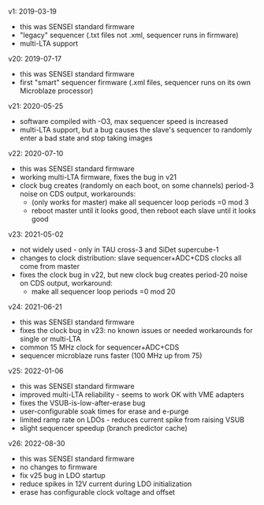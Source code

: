 v1: 2019-03-19
* this was SENSEI standard firmware
* "legacy" sequencer (.txt files not .xml, sequencer runs in firmware)
* multi-LTA support

v20: 2019-07-17
* this was SENSEI standard firmware
* first "smart" sequencer firmware (.xml files, sequencer runs on its own Microblaze processor)

v21: 2020-05-25
* software compiled with -O3, max sequencer speed is increased
* multi-LTA support, but a bug causes the slave's sequencer to randomly enter a bad state and stop taking images

v22: 2020-07-10
* this was SENSEI standard firmware
* working multi-LTA firmware, fixes the bug in v21
* clock bug creates (randomly on each boot, on some channels) period-3 noise on CDS output, workarounds:
  * (only works for master) make all sequencer loop periods =0 mod 3 
  * reboot master until it looks good, then reboot each slave until it looks good

v23: 2021-05-02
* not widely used - only in TAU cross-3 and SiDet supercube-1
* changes to clock distribution: slave sequencer+ADC+CDS clocks all come from master
* fixes the clock bug in v22, but new clock bug creates period-20 noise on CDS output, workaround:
  * make all sequencer loop periods =0 mod 20

v24: 2021-06-21
* this was SENSEI standard firmware
* fixes the clock bug in v23: no known issues or needed workarounds for single or multi-LTA
* common 15 MHz clock for sequencer+ADC+CDS
* sequencer microblaze runs faster (100 MHz up from 75)

v25: 2022-01-06
* this was SENSEI standard firmware
* improved multi-LTA reliability - seems to work OK with VME adapters
* fixes the VSUB-is-low-after-erase bug
* user-configurable soak times for erase and e-purge
* limited ramp rate on LDOs - reduces current spike from raising VSUB
* slight sequencer speedup (branch predictor cache)

v26: 2022-08-30
* this was SENSEI standard firmware
* no changes to firmware
* fix v25 bug in LDO startup
* reduce spikes in 12V current during LDO initialization
* erase has configurable clock voltage and offset

